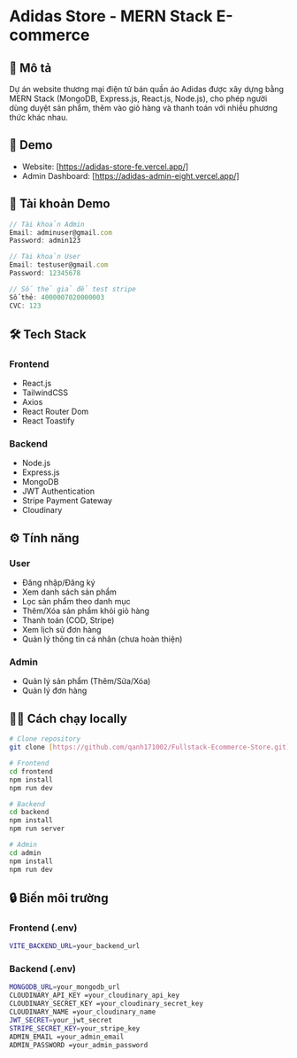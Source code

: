 # Adidas Store - MERN Stack E-commerce

## 📝 Mô tả

Dự án website thương mại điện tử bán quần áo Adidas được xây dựng bằng MERN Stack (MongoDB, Express.js, React.js, Node.js), cho phép người dùng duyệt sản phẩm, thêm vào giỏ hàng và thanh toán với nhiều phương thức khác nhau.

## 🚀 Demo

- Website: [https://adidas-store-fe.vercel.app/]
- Admin Dashboard: [https://adidas-admin-eight.vercel.app/]

## 🔑 Tài khoản Demo

```javascript
// Tài khoản Admin
Email: adminuser@gmail.com
Password: admin123

// Tài khoản User
Email: testuser@gmail.com
Password: 12345678

// Số thẻ giả để test stripe
Số thẻ: 4000007020000003
CVC: 123
```

## 🛠 Tech Stack

### Frontend

- React.js
- TailwindCSS
- Axios
- React Router Dom
- React Toastify

### Backend

- Node.js
- Express.js
- MongoDB
- JWT Authentication
- Stripe Payment Gateway
- Cloudinary

## ⚙️ Tính năng

### User

- Đăng nhập/Đăng ký
- Xem danh sách sản phẩm
- Lọc sản phẩm theo danh mục
- Thêm/Xóa sản phẩm khỏi giỏ hàng
- Thanh toán (COD, Stripe)
- Xem lịch sử đơn hàng
- Quản lý thông tin cá nhân (chưa hoàn thiện)

### Admin

- Quản lý sản phẩm (Thêm/Sửa/Xóa)
- Quản lý đơn hàng

## 🏃‍♂️ Cách chạy locally

```bash
# Clone repository
git clone [https://github.com/qanh171002/Fullstack-Ecommerce-Store.git]

# Frontend
cd frontend
npm install
npm run dev

# Backend
cd backend
npm install
npm run server

# Admin
cd admin
npm install
npm run dev
```

## 🔒 Biến môi trường

### Frontend (.env)

```bash
VITE_BACKEND_URL=your_backend_url
```

### Backend (.env)

```bash
MONGODB_URL=your_mongodb_url
CLOUDINARY_API_KEY =your_cloudinary_api_key
CLOUDINARY_SECRET_KEY =your_cloudinary_secret_key
CLOUDINARY_NAME =your_cloudinary_name
JWT_SECRET=your_jwt_secret
STRIPE_SECRET_KEY=your_stripe_key
ADMIN_EMAIL =your_admin_email
ADMIN_PASSWORD =your_admin_password
```
